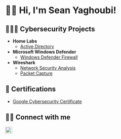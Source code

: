 <h1>👋🏻 Hi, I'm Sean Yaghoubi! 
  
<h2>👨🏻‍💻 Cybersecurity Projects</h2>

- <b>Home Labs</b>
  - [Active Directory](https://github.com/Yagoobz/ActiveDirectoryLab/tree/main)
- <b>Microsoft Windows Defender</b>
  - [Windows Defender Firewall](...)
- <b>Wireshark</b>
  - [Network Security Analysis](...)
  - [Packet Capture](...)
    
<h2>📄 Certifications</h2>

- [Google Cybersecurity Certificate](https://www.credly.com/badges/01d71e21-671e-45c5-8a4a-b3267e4dab57/linked_in_profile)

<h2>🤳🏻 Connect with me</h2>

[<img align="left" alt="SeanYaghoubi | LinkedIn" width="22px" src="https://cdn.jsdelivr.net/npm/simple-icons@v3/icons/linkedin.svg" />][linkedin]

[linkedin]: https://www.linkedin.com/in/sean-yaghoubi-87b5a5227/
